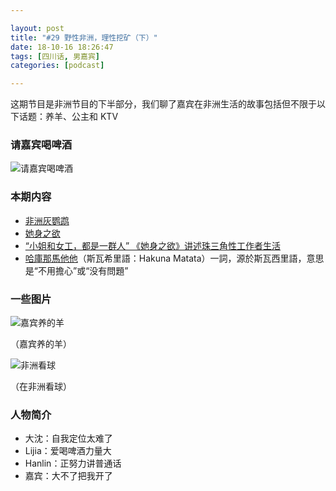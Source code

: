 ```yaml
---

layout: post
title: "#29 野性非洲，理性挖矿（下）"
date: 18-10-16 18:26:47
tags: [四川话, 男嘉宾]
categories: [podcast]

---
```


这期节目是非洲节目的下半部分，我们聊了嘉宾在非洲生活的故事包括但不限于以下话题：养羊、公主和 KTV

### 请嘉宾喝啤酒

![请嘉宾喝啤酒]({{site.url}}/assets/img/africa/alipay.png)

### 本期内容

- [非洲灰鹦鹉](https://www.wikiwand.com/zh/%E9%9D%9E%E6%B4%B2%E7%81%B0%E9%B9%A6%E9%B9%89)
- [她身之欲](https://book.douban.com/subject/26804793/)
- [“小姐和女工，都是一群人” 《她身之欲》讲述珠三角性工作者生活](https://www.jiemian.com/article/745877.html)
- [哈庫那馬他他](https://www.wikiwand.com/zh/%E5%93%88%E5%BA%AB%E9%82%A3%E9%A6%AC%E4%BB%96%E4%BB%96)（斯瓦希里語：Hakuna Matata）一詞，源於斯瓦西里語，意思是“不用擔心”或“没有問題” 

### 一些图片

![嘉宾养的羊]({{site.url}}/assets/img/africa/1.jpg)

（嘉宾养的羊）

![非洲看球]({{site.url}}/assets/img/africa/3.jpg)

（在非洲看球）

### 人物简介

- 大沈：自我定位太难了
- Lijia：爱喝啤酒力量大
- Hanlin：正努力讲普通话
- 嘉宾：大不了把我开了